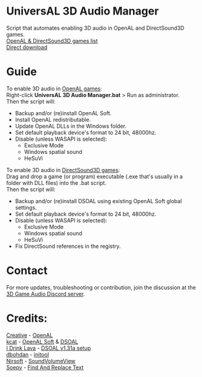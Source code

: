 # UniversAL 3D Audio Manager
 Script that automates enabling 3D audio in OpenAL and DirectSound3D games.  
[OpenAL & DirectSound3D games list](https://airtable.com/shrYxQRtC15KgpEo0/tblNOTdmp5nHXfFGU)  
[Direct download](https://kutt.it/U3DAMDirectDownload)

# Guide
To enable 3D audio in [OpenAL games](https://airtable.com/shr1cvMcBqudWtjuP):  
Right-click **UniversAL 3D Audio Manager.bat** > Run as administrator.  
Then the script will:
- Backup and/or (re)install OpenAL Soft.
- Install OpenAL redistributable.
- Update OpenAL DLLs in the Windows folder.
- Set default playback device's format to 24 bit, 48000hz.
- Disable (unless WASAPI is selected):
    - Exclusive Mode
    - Windows spatial sound
    - HeSuVi  

To enable 3D audio in [DirectSound3D games](https://airtable.com/shrX9CnU32R6V1AHw):  
Drag and drop a game (or program) executable (.exe that's usually in a folder with DLL files) into the .bat script.  
Then the script will:
- Backup and/or (re)install DSOAL using existing OpenAL Soft global settings.
- Set default playback device's format to 24 bit, 48000hz.
- Disable (unless WASAPI is selected):
    - Exclusive Mode
    - Windows spatial sound
    - HeSuVi
- Fix DirectSound references in the registry.  

# Contact
For more updates, troubleshooting or contribution, join the discussion at the [3D Game Audio Discord server](https://discord.gg/RhRMbmQ).  

# Credits:  
[Creative](https://en.wikipedia.org/wiki/Aureal_Semiconductor#History) - [OpenAL](https://openal.org/)  
[kcat](https://github.com/kcat) - [OpenAL Soft](https://github.com/kcat/openal-soft) & [DSOAL](https://github.com/kcat/dsoal)  
[I Drink Lava](https://www.youtube.com/channel/UCGrS-9TNYTo-gp3pjrA6VDg) - [DSOAL v1.31a setup](https://www.nexusmods.com/newvegas/mods/65094)  
[dbohdan](https://github.com/dbohdan) - [initool](https://github.com/dbohdan/initool)  
[Nirsoft](https://www.nirsoft.net/) - [SoundVolumeView](https://www.nirsoft.net/utils/sound_volume_view.html)  
[Soepy](https://sourceforge.net/u/soepy/) - [Find And Replace Text](https://sourceforge.net/projects/fart-it/)  
